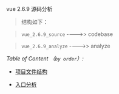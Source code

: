 vue 2.6.9 源码分析

>结构如下：

>`vue_2.6.9_source`  ---->> codebase

>`vue_2.6.9_analyze` ---->> analyze

*Table of Content （`by order`）:*

* [项目文件结构](vue2.6.9源码解读/vue_2.6.9_analyze/项目文件结构.md)

* [入口分析](vue2.6.9源码解读/vue_2.6.9_analyze/入口分析.md)



    